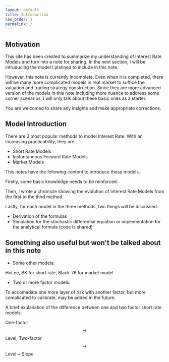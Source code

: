 ```yaml
---
layout: default
title: Introduction
nav_order: 1
permalink: /
---
```


## Motivation

This site has been created to summarize my understanding of Interest Rate Models and turn into a note for sharing. In the next section, I will be intruducing the model I planned to include in this note. 

However, this note is currently incomplete. Even when it is completed, there will be many more complicated models in real market to suffice the valuation and trading strategy construction. Since they are more advanced version of the models in this note including more nuance to address some corner scenarios, I will only talk about these basic ones as a starter. 

You are welcomed to share any insights and make appropriate corrections. 

## Model Introduction

There are 3 most popular methods to model Interest Rate. With an increasing practicability, they are: 
- Short Rate Models 
- Instantaneous Forward Rate Models 
- Market Models

This notes have the following content to introduce these models. 

Firstly, some basic knowledge needs to be reinforced. 

Then, I wrote a chronicle showing the evolution of Interest Rate Models from the first to the third method. 

Lastly, for each model in the three methods, two things will be discussed: 
- Derivation of the formulas
- Simulation for the stochastic differential equation or implementation for the analytical formula (code is shared) 

## Something also useful but won't be talked about in this note 

- Some other models: 

HoLee, BK for short rate, Black-76 for market model

- Two or more factor models: 

To accomadate one more layer of risk with another factor, but more complicated to calibrate, may be added in the future. 

A brief explanation of the difference between one and two factor short rate models: 

One-factor $$\to$$ Level, Two-factor $$\to$$ Level + Slope
